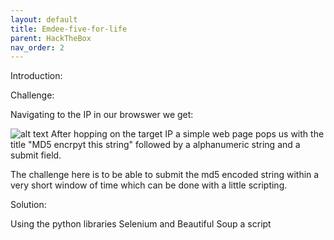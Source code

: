 ```yaml
---
layout: default
title: Emdee-five-for-life
parent: HackTheBox
nav_order: 2
---
```


Introduction:


Challenge:

Navigating to the IP in our browswer we get:

![alt text](https://doctorzorka.github.io/Writeups/HackTheBox/flag-embeed.png "Flag")
After hopping on the target IP a simple web page pops us with the title "MD5 encrpyt this string" followed by a alphanumeric string and a submit field. 

The challenge here is to be able to submit the md5 encoded string within a very short window of time which can be done with a little scripting.



Solution:

Using the python libraries Selenium and Beautiful Soup a script